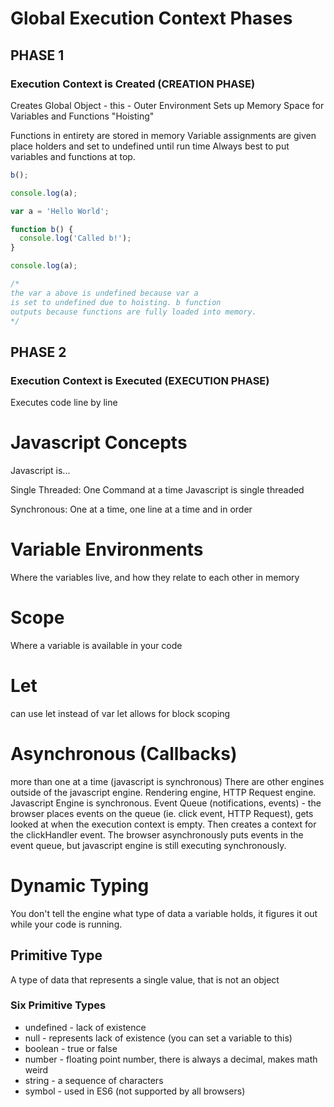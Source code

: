 # Global Execution Context Phases
## PHASE 1
### Execution Context is Created (CREATION PHASE)
Creates Global Object - this - Outer Environment
Sets up Memory Space for Variables and Functions "Hoisting"

Functions in entirety are stored in memory
Variable assignments are given place holders and set to undefined until run time
Always best to put variables and functions at top.

```javascript
b();

console.log(a);

var a = 'Hello World';

function b() {
  console.log('Called b!');
}

console.log(a);

/*
the var a above is undefined because var a
is set to undefined due to hoisting. b function
outputs because functions are fully loaded into memory.
*/
```

## PHASE 2
### Execution Context is Executed (EXECUTION PHASE)
Executes code line by line

# Javascript Concepts
Javascript is...

Single Threaded:
One Command at a time
Javascript is single threaded

Synchronous:
One at a time, one line at a time and in order


# Variable Environments
Where the variables live, and how they relate to each other in memory

# Scope
Where a variable is available in your code

# Let
can use let instead of var
let allows for block scoping

# Asynchronous (Callbacks)
more than one at a time (javascript is synchronous)
There are other engines outside of the javascript engine.
Rendering engine, HTTP Request engine. Javascript Engine is synchronous.
Event Queue (notifications, events) - the browser places events on the queue (ie. click event, HTTP Request), gets looked at when the execution context is empty. Then creates a context for the clickHandler event. The browser asynchronously puts events in the event queue, but javascript engine is still executing synchronously.

# Dynamic Typing
You don't tell the engine what type of data a variable holds,
it figures it out while your code is running.

## Primitive Type
A type of data that represents a single value, that is not an object

### Six Primitive Types
* undefined - lack of existence
* null - represents lack of existence (you can set a variable to this)
* boolean - true or false
* number - floating point number, there is always a decimal, makes math weird
* string - a sequence of characters
* symbol - used in ES6 (not supported by all browsers)
